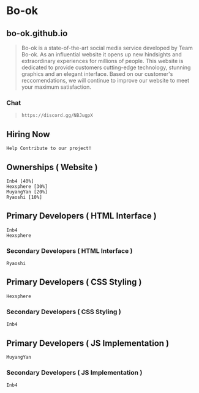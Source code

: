 # Bo-ok 
## bo-ok.github.io

> Bo-ok is a state-of-the-art social media service developed by Team Bo-ok. As an influential website it opens up new hindsights and extraordinary experiences for millions of people. This website is dedicated to provide customers cutting-edge technology, stunning graphics and an elegant interface. Based on our customer's reccomendations, we will continue to improve our website to meet your maximum satisfaction.

### Chat
>`
https://discord.gg/NBJugpX
`
## Hiring Now
```
Help Contribute to our project!
```
## Ownerships ( Website )
```
Inb4 [40%]
Hexsphere [30%]
MuyangYan [20%]
Ryaoshi [10%]
```
## Primary Developers ( HTML Interface )
```
Inb4
Hexsphere
```
### Secondary Developers ( HTML Interface )
```
Ryaoshi
```
## Primary Developers ( CSS Styling )
```
Hexsphere
```
### Secondary Developers ( CSS Styling )
```
Inb4
```

## Primary Developers ( JS Implementation )
```
MuyangYan
```
### Secondary Developers ( JS Implementation )
```
Inb4
```

